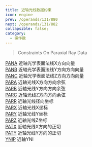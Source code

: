 ```yaml
---
title: 近轴光线数据约束
icon: engine
prev: /operands/131/880
next: /operands/131/882
collapsible: false;
category:
  - 操作数
---
```


> Constraints On Paraxial Ray Data

[PANA](PANA.md  "Zemax 操作数 PANA") 近轴光学表面法线X方向向量<br />[PANB](PANB.md  "Zemax 操作数 PANB") 近轴光学表面法线Y方向方向向量<br />[PANC](PANC.md  "Zemax 操作数 PANC") 近轴光学表面法线Z方向方向向量<br />[PARA](PARA.md  "Zemax 操作数 PARA") 近轴光线X方向方向余弦<br />[PARB](PARB.md  "Zemax 操作数 PARB") 近轴光线Y方向方向余弦<br />[PARC](PARC.md  "Zemax 操作数 PARC") 近轴光线Z方向方向余弦<br />[PARR](PARR.md  "Zemax 操作数 PARR") 近轴光线径向坐标<br />[PARX](PARX.md  "Zemax 操作数 PARX") 近轴光线X坐标<br />[PARY](PARY.md  "Zemax 操作数 PARY") 近轴光线Y坐标<br />[PARZ](PARZ.md  "Zemax 操作数 PARZ") 近轴光线Z坐标<br />[PATX](PATX.md  "Zemax 操作数 PATX") 近轴光线X方向的正切<br />[PATY](PATY.md  "Zemax 操作数 PATY") 近轴光线Y方向的正切<br />[YNIP](YNIP.md  "Zemax 操作数 YNIP") 近轴YNI<br />